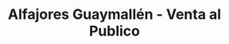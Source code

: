 ---
title: "Alfajores Guaymallén - Venta al Publico"
url: /ciudad-autonoma-de-buenos-aires/alfajores-guaymallen-venta-al-publico/
shop: Schokolade
---